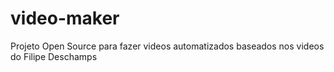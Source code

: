 # video-maker
Projeto Open Source para fazer videos automatizados baseados nos videos do Filipe Deschamps
